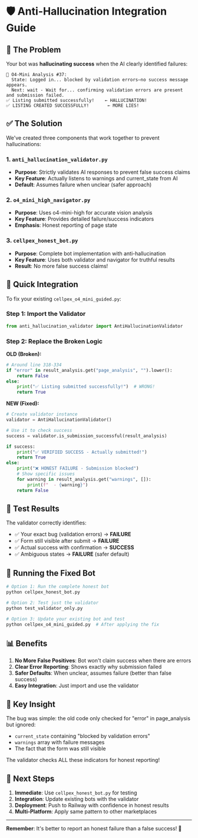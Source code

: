 # 🛡️ Anti-Hallucination Integration Guide

## 🐛 The Problem

Your bot was **hallucinating success** when the AI clearly identified failures:

```
🧠 O4-Mini Analysis #37:
  State: Logged in... blocked by validation errors—no success message appears.
  Next: wait - Wait for... confirming validation errors are present and submission failed.
✅ Listing submitted successfully!    ← HALLUCINATION!
✅ LISTING CREATED SUCCESSFULLY!       ← MORE LIES!
```

## ✅ The Solution

We've created three components that work together to prevent hallucinations:

### 1. `anti_hallucination_validator.py`
- **Purpose**: Strictly validates AI responses to prevent false success claims
- **Key Feature**: Actually listens to warnings and current_state from AI
- **Default**: Assumes failure when unclear (safer approach)

### 2. `o4_mini_high_navigator.py`
- **Purpose**: Uses o4-mini-high for accurate vision analysis
- **Key Feature**: Provides detailed failure/success indicators
- **Emphasis**: Honest reporting of page state

### 3. `cellpex_honest_bot.py`
- **Purpose**: Complete bot implementation with anti-hallucination
- **Key Feature**: Uses both validator and navigator for truthful results
- **Result**: No more false success claims!

## 🔧 Quick Integration

To fix your existing `cellpex_o4_mini_guided.py`:

### Step 1: Import the Validator
```python
from anti_hallucination_validator import AntiHallucinationValidator
```

### Step 2: Replace the Broken Logic

**OLD (Broken):**
```python
# Around line 318-334
if "error" in result_analysis.get("page_analysis", "").lower():
    return False
else:
    print("✅ Listing submitted successfully!")  # WRONG!
    return True
```

**NEW (Fixed):**
```python
# Create validator instance
validator = AntiHallucinationValidator()

# Use it to check success
success = validator.is_submission_successful(result_analysis)

if success:
    print("✅ VERIFIED SUCCESS - Actually submitted!")
    return True
else:
    print("❌ HONEST FAILURE - Submission blocked")
    # Show specific issues
    for warning in result_analysis.get("warnings", []):
        print(f"  - {warning}")
    return False
```

## 🧪 Test Results

The validator correctly identifies:
- ✅ Your exact bug (validation errors) → **FAILURE**
- ✅ Form still visible after submit → **FAILURE**
- ✅ Actual success with confirmation → **SUCCESS**
- ✅ Ambiguous states → **FAILURE** (safer default)

## 🚀 Running the Fixed Bot

```bash
# Option 1: Run the complete honest bot
python cellpex_honest_bot.py

# Option 2: Test just the validator
python test_validator_only.py

# Option 3: Update your existing bot and test
python cellpex_o4_mini_guided.py  # After applying the fix
```

## 📊 Benefits

1. **No More False Positives**: Bot won't claim success when there are errors
2. **Clear Error Reporting**: Shows exactly why submission failed
3. **Safer Defaults**: When unclear, assumes failure (better than false success)
4. **Easy Integration**: Just import and use the validator

## 🎯 Key Insight

The bug was simple: the old code only checked for "error" in page_analysis but ignored:
- `current_state` containing "blocked by validation errors"
- `warnings` array with failure messages
- The fact that the form was still visible

The validator checks ALL these indicators for honest reporting!

## 📝 Next Steps

1. **Immediate**: Use `cellpex_honest_bot.py` for testing
2. **Integration**: Update existing bots with the validator
3. **Deployment**: Push to Railway with confidence in honest results
4. **Multi-Platform**: Apply same pattern to other marketplaces

---

**Remember**: It's better to report an honest failure than a false success! 🎯